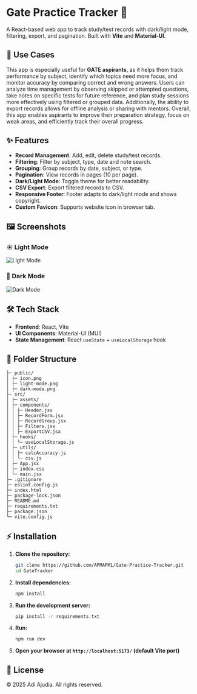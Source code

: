 # Gate Practice Tracker 📝

A React-based web app to track study/test records with dark/light mode, filtering, export, and pagination. Built with **Vite** and **Material-UI**.

## 🎯 Use Cases

This app is especially useful for **GATE aspirants**, as it helps them track performance by subject, identify which topics need more focus, and monitor accuracy by comparing correct and wrong answers. Users can analyze time management by observing skipped or attempted questions, take notes on specific tests for future reference, and plan study sessions more effectively using filtered or grouped data. Additionally, the ability to export records allows for offline analysis or sharing with mentors. Overall, this app enables aspirants to improve their preparation strategy, focus on weak areas, and efficiently track their overall progress.

## ✨ Features

- **Record Management**: Add, edit, delete study/test records.
- **Filtering**: Filter by subject, type, date and note search.
- **Grouping**: Group records by date, subject, or type.
- **Pagination**: View records in pages (10 per page).
- **Dark/Light Mode**: Toggle theme for better readability.
- **CSV Export**: Export filtered records to CSV.
- **Responsive Footer**: Footer adapts to dark/light mode and shows copyright.
- **Custom Favicon**: Supports website icon in browser tab.

## 🖼 Screenshots

### ☀️ Light Mode

![Light Mode](/light-mode.png)

### 🌙 Dark Mode

![Dark Mode](/dark-mode.png)

## 🛠 Tech Stack

- **Frontend**: React, Vite
- **UI Components**: Material-UI (MUI)
- **State Management**: React `useState` + `useLocalStorage` hook

## 📂 Folder Structure

```plaintext
├─ public/
│ ├─ icon.png
│ ├─ light-mode.png
│ ├─ dark-mode.png
├─ src/
│ ├─ assets/
│ ├─ components/
│ │ ├─ Header.jsx
│ │ ├─ RecordForm.jsx
│ │ ├─ RecordGroup.jsx
│ │ ├─ Filters.jsx
│ │ ├─ ExportCSV.jsx
│ ├─ hooks/
│ │ └─ useLocalStorage.js
│ ├─ utils/
│ │ ├─ calcAccuracy.js
│ │ └─ csv.js
│ ├─ App.jsx
│ ├─ index.css
│ └─ main.jsx
├─ .gitignore
├─ eslint.config.js
├─ index.html
├─ package-lock.json
├─ README.md
├─ requirements.txt
├─ package.json
└─ vite.config.js
```

## ⚡ Installation

1. **Clone the repository:**

   ```bash
   git clone https://github.com/APMAPM1/Gate-Practice-Tracker.git
   cd GateTracker
   ```

2. **Install dependencies:**

   ```bash
   npm install
   ```

3. **Run the development server:**

   ```bash
   pip install -r requirements.txt
   ```

4. **Run:**

   ```bash
   npm run dev
   ```

5. **Open your browser at `http://localhost:5173/` (default Vite port)**

## 📜 License

© 2025 Adi Ajudia. All rights reserved.
